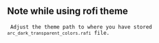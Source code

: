 ## Note while using rofi theme
<code> Adjust the theme path to where you have stored `arc_dark_transparent_colors.rafi` file. </code>
